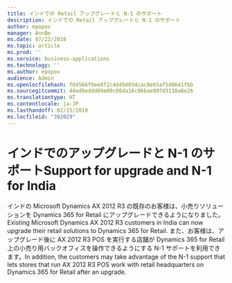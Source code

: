 ```yaml
---
title: インドでの Retail アップグレードと N-1 のサポート
description: インドでの Retail アップグレードと N-1 のサポート
author: epopov
manager: AnnBe
ms.date: 07/22/2018
ms.topic: article
ms.prod: ''
ms.service: business-applications
ms.technology: ''
ms.author: epopov
audience: Admin
ms.openlocfilehash: f04566f9ee8f2c4d494034cac0e65af5d0641fbb
ms.sourcegitcommit: 44ed9eddd89e00c08da16c86bae997d3110a6e26
ms.translationtype: HT
ms.contentlocale: ja-JP
ms.lasthandoff: 02/15/2019
ms.locfileid: "392029"
---
```

#  <a name="support-for-upgrade-and-n-1-for-india"></a><span data-ttu-id="b087d-103">インドでのアップグレードと N-1 のサポート</span><span class="sxs-lookup"><span data-stu-id="b087d-103">Support for upgrade and N-1 for India</span></span>



<span data-ttu-id="b087d-104">インドの Microsoft Dynamics AX 2012 R3 の既存のお客様は、小売りソリューションを Dynamics 365 for Retail にアップグレードできるようになりました。</span><span class="sxs-lookup"><span data-stu-id="b087d-104">Existing Microsoft Dynamics AX 2012 R3 customers in India can now upgrade their retail solutions to Dynamics 365 for Retail.</span></span> <span data-ttu-id="b087d-105">また、お客様は、アップグレード後に AX 2012 R3 POS を実行する店舗が Dynamics 365 for Retail 上の小売り用バックオフィスを操作できるようにする N-1 サポートを利用できます。</span><span class="sxs-lookup"><span data-stu-id="b087d-105">In addition, the customers may take advantage of the N-1 support that lets stores that run AX 2012 R3 POS work with retail headquarters on Dynamics 365 for Retail after an upgrade.</span></span>
